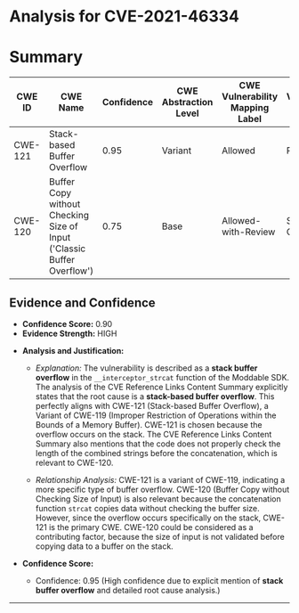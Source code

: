 # Analysis for CVE-2021-46334

# Summary
| CWE ID  | CWE Name                       | Confidence | CWE Abstraction Level | CWE Vulnerability Mapping Label | CWE-Vulnerability Mapping Notes |
|---------|--------------------------------|------------|-----------------------|---------------------------------|---------------------------------|
| CWE-121 | Stack-based Buffer Overflow    | 0.95       | Variant               | Allowed                         | Primary CWE                     |
| CWE-120 | Buffer Copy without Checking Size of Input ('Classic Buffer Overflow') | 0.75       | Base             | Allowed-with-Review                         | Secondary Candidate |

## Evidence and Confidence

*   **Confidence Score:** 0.90
*   **Evidence Strength:** HIGH

- **Analysis and Justification:**
  - *Explanation:* The vulnerability is described as a **stack buffer overflow** in the `__interceptor_strcat` function of the Moddable SDK. The analysis of the CVE Reference Links Content Summary explicitly states that the root cause is a **stack-based buffer overflow**. This perfectly aligns with CWE-121 (Stack-based Buffer Overflow), a Variant of CWE-119 (Improper Restriction of Operations within the Bounds of a Memory Buffer). CWE-121 is chosen because the overflow occurs on the stack. The CVE Reference Links Content Summary also mentions that the code does not properly check the length of the combined strings before the concatenation, which is relevant to CWE-120.

  - *Relationship Analysis:* CWE-121 is a variant of CWE-119, indicating a more specific type of buffer overflow. CWE-120 (Buffer Copy without Checking Size of Input) is also relevant because the concatenation function `strcat` copies data without checking the buffer size. However, since the overflow occurs specifically on the stack, CWE-121 is the primary CWE. CWE-120 could be considered as a contributing factor, because the size of input is not validated before copying data to a buffer on the stack.

- **Confidence Score:**
  - Confidence: 0.95 (High confidence due to explicit mention of **stack buffer overflow** and detailed root cause analysis.)

---